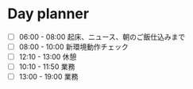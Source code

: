 # Day planner

- [ ] 06:00 - 08:00 起床、ニュース、朝のご飯仕込みまで
- [ ] 08:00 - 10:00 新環境動作チェック
- [ ] 12:10 - 13:00 休憩
- [ ] 10:10 - 11:50 業務
- [ ] 13:00 - 19:00 業務
